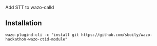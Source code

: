 Add STT to wazo-calld

Installation
------------

    wazo-plugind-cli -c "install git https://github.com/sboily/wazo-hackathon-wazo-ctid-module"
